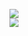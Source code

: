 [![](https://img.shields.io/badge/Made%20With-Github%20Spray-lightgrey.svg?style=for-the-badge&logo=github)](https://github.com/Annihil/github-spray#1491)  
[![](https://i.imgur.com/2DrTn0Z.gif)](https://github.com/Annihil/github-spray)